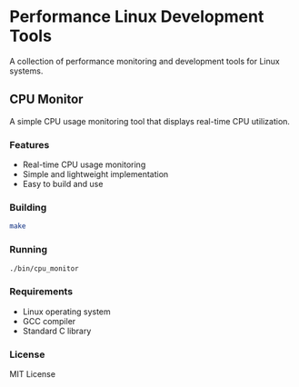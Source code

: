 # Performance Linux Development Tools

A collection of performance monitoring and development tools for Linux systems.

## CPU Monitor

A simple CPU usage monitoring tool that displays real-time CPU utilization.

### Features
- Real-time CPU usage monitoring
- Simple and lightweight implementation
- Easy to build and use

### Building

```bash
make
```

### Running

```bash
./bin/cpu_monitor
```

### Requirements
- Linux operating system
- GCC compiler
- Standard C library

### License
MIT License
